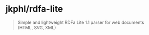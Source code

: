 # jkphl/rdfa-lite

> Simple and lightweight RDFa Lite 1.1 parser for web documents (HTML, SVG, XML)
